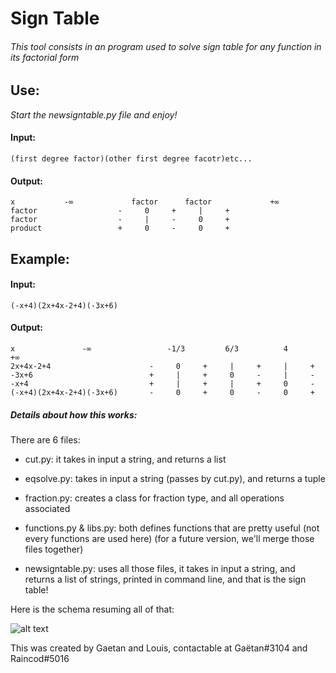 # Sign Table

###### This tool consists in an program used to solve sign table for any function in its factorial form

## Use:
  *Start the newsigntable.py file and enjoy!*

####  Input:
  
    (first degree factor)(other first degree facotr)etc...
    
####  Output:
  
    x           -∞             factor      factor             +∞           
    factor                  -     0     +     |     +   
    factor                  -     |     -     0     +   
    product                 +     0     -     0     +   

## Example:
####  Input:

    (-x+4)(2x+4x-2+4)(-3x+6)

####  Output:

    x               -∞                 -1/3         6/3          4                   +∞              
    2x+4x-2+4                      -     0     +     |     +     |     +   
    -3x+6                          +     |     +     0     -     |     -   
    -x+4                           +     |     +     |     +     0     -   
    (-x+4)(2x+4x-2+4)(-3x+6)       -     0     +     0     -     0     +   



##### Details about how this works:
  There are 6 files:
  
   * cut.py: it takes in input a string, and returns a list
    
   * eqsolve.py: takes in input a string (passes by cut.py), and returns a tuple
    
   * fraction.py: creates a class for fraction type, and all operations associated
    
   * functions.py & libs.py: both defines functions that are pretty useful (not every functions are used here) (for a future version, we'll merge those files together)
    
   * newsigntable.py: uses all those files, it takes in input a string, and returns a list of strings, printed in command line, and that is the sign table!
    
    
    
  Here is the schema resuming all of that: 
  
  ![alt text](https://github.com/lesvieuxsinges/uvrslcalculator/blob/master/schema_signtablefunctionment.png)
  
  This was created by Gaetan and Louis, contactable at Gaëtan#3104 and Raincod#5016
